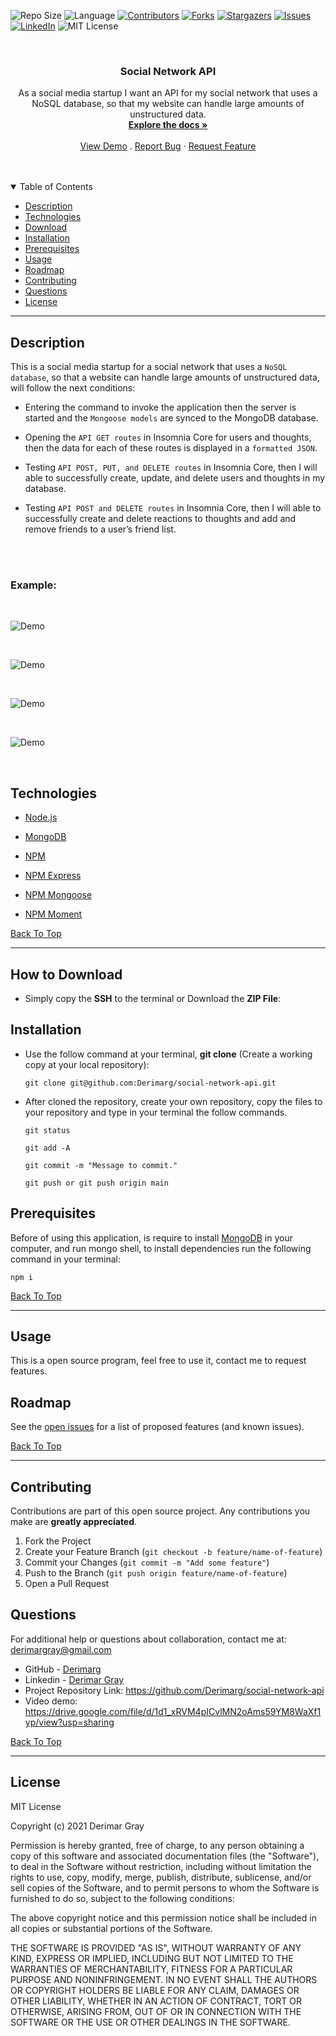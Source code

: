 ![Repo Size][repo-size]
![Language][github-language]
[![Contributors][contributors-shield]][contributors-url]
[![Forks][forks-shield]][forks-url]
[![Stargazers][stars-shield]][stars-url]
[![Issues][issues-shield]][issues-url]
[![LinkedIn][linkedin-shield]][linkedin-url]
![MIT License][license-shield]

<br />
<p align="center">

<h3 align="center" id="social-network-api">Social Network API</h3>

<p align="center">
As a social media startup I want an API for my social network that uses a NoSQL database, so that my website can handle large amounts of unstructured data.
<br />
<a href="#how-to-download"><strong>Explore the docs »</strong></a>
<br />
<br />
<a href="https://drive.google.com/file/d/1d1_xRVM4pICvlMN2oAms59YM8WaXf1yp/view?usp=sharing">View Demo</a>
.
<a href="https://github.com/Derimarg/social-network-api/issues">Report Bug</a>
·
<a href="https://github.com/Derimarg/social-network-api/issues">Request Feature</a>
</p>
</p>
<br />
<br />

<details open="open">
<summary>Table of Contents</summary>
<ul>
<li><a href="#description">Description</a></li>
<li><a href="#technologies">Technologies</a></li>
<li><a href="#how-to-download">Download</a></li>
<li><a href="#installation">Installation</a></li>
<li><a href="#prerequisites">Prerequisites</a></li>
<li><a href="#usage">Usage</a></li>
<li><a href="#roadmap">Roadmap</a></li>
<li><a href="#contributing">Contributing</a></li>
<li><a href="#questions">Questions</a></li>
<li><a href="#license">License</a></li>
</ul>
</details>

---

## Description

This is a social media startup for a social network that uses a `NoSQL database`, so that a website can handle large amounts of unstructured data, will follow the next conditions:

- Entering the command to invoke the application then the server is started and the `Mongoose models` are synced to the MongoDB database.

- Opening the `API GET routes` in Insomnia Core for users and thoughts, then the data for each of these routes is displayed in a `formatted JSON`.

- Testing `API POST, PUT, and DELETE routes` in Insomnia Core, then I will able to successfully create, update, and delete users and thoughts in my database.

- Testing `API POST and DELETE routes` in Insomnia Core, then I will able to successfully create and delete reactions to thoughts and add and remove friends to a user’s friend list.

<br />
<br />

### Example:

<br/>

![Demo](./public/assets/images/user.gif)

<br />

![Demo](./public/assets/images/friend.gif)

<br />

![Demo](./public/assets/images/thought-1.gif)

<br />

![Demo](./public/assets/images/thought-2.gif)

<br />


## Technologies

- <p><a href="https://nodejs.org/">Node.js</a></p>
- <p><a href="https://www.mongodb.com/">MongoDB</a></p>
- <p><a href="https://www.npmjs.com/">NPM</a></p>
- <p><a href="https://www.npmjs.com/package/express">NPM Express</a></p>
- <p><a href="https://www.npmjs.com/package/mongoose">NPM Mongoose</a></p>
- <p><a href="https://www.npmjs.com/package/moment">NPM Moment</a></p>

[Back To Top](#social-network-api)

---

## How to Download

- Simply copy the **SSH** to the terminal or Download the **ZIP File**:

## Installation

- Use the follow command at your terminal, **git clone** (Create a working copy at your local repository):

  ```
  git clone git@github.com:Derimarg/social-network-api.git
  ```

- After cloned the repository, create your own repository, copy the files to your repository and type in your terminal the follow commands.

  ```
  git status

  git add -A

  git commit -m "Message to commit."

  git push or git push origin main
  ```

## Prerequisites

Before of using this application, is require to install <a href="https://www.mongodb.com/">MongoDB</a> in your computer, and run mongo shell, to install dependencies run the following command in your terminal:

```
npm i
```

[Back To Top](#social-network-api)

---

## Usage

This is a open source program, feel free to use it, contact me to request features.

<!-- ROADMAP -->

## Roadmap

See the [open issues](https://github.com/Derimarg/social-network-api/issues) for a list of proposed features (and known issues).

[Back To Top](#social-network-api)

---

<!-- CONTRIBUTORS -->

## Contributing

Contributions are part of this open source project. Any contributions you make are **greatly appreciated**.

1. Fork the Project
2. Create your Feature Branch (`git checkout -b feature/name-of-feature`)
3. Commit your Changes (`git commit -m "Add some feature"`)
4. Push to the Branch (`git push origin feature/name-of-feature`)
5. Open a Pull Request

## Questions

For additional help or questions about collaboration, contact me at: derimargray@gmail.com

- GitHub - [Derimarg](https://github.com/Derimarg/)
- Linkedin - [Derimar Gray](https://www.linkedin.com/in/derimar-gray-676275132/)
- Project Repository Link: https://github.com/Derimarg/social-network-api
- Video demo: https://drive.google.com/file/d/1d1_xRVM4pICvlMN2oAms59YM8WaXf1yp/view?usp=sharing

[Back To Top](#social-network-api)

---

## License

MIT License

Copyright (c) 2021 Derimar Gray

Permission is hereby granted, free of charge, to any person obtaining a copy
of this software and associated documentation files (the "Software"), to deal
in the Software without restriction, including without limitation the rights
to use, copy, modify, merge, publish, distribute, sublicense, and/or sell
copies of the Software, and to permit persons to whom the Software is
furnished to do so, subject to the following conditions:

The above copyright notice and this permission notice shall be included in all
copies or substantial portions of the Software.

THE SOFTWARE IS PROVIDED "AS IS", WITHOUT WARRANTY OF ANY KIND, EXPRESS OR
IMPLIED, INCLUDING BUT NOT LIMITED TO THE WARRANTIES OF MERCHANTABILITY,
FITNESS FOR A PARTICULAR PURPOSE AND NONINFRINGEMENT. IN NO EVENT SHALL THE
AUTHORS OR COPYRIGHT HOLDERS BE LIABLE FOR ANY CLAIM, DAMAGES OR OTHER
LIABILITY, WHETHER IN AN ACTION OF CONTRACT, TORT OR OTHERWISE, ARISING FROM,
OUT OF OR IN CONNECTION WITH THE SOFTWARE OR THE USE OR OTHER DEALINGS IN THE
SOFTWARE.

[repo-size]: https://img.shields.io/github/repo-size/Derimarg/social-network-api?style=for-the-badge
[github-language]: https://img.shields.io/github/languages/top/Derimarg/social-network-api?color=yellow&style=for-the-badge
[contributors-shield]: https://img.shields.io/github/contributors/Derimarg/social-network-api.svg?style=for-the-badge
[contributors-url]: https://github.com/Derimarg/social-network-api/graphs/contributors
[forks-shield]: https://img.shields.io/github/forks/Derimarg/social-network-api.svg?color=9cf&style=for-the-badge
[forks-url]: https://github.com/Derimarg/social-network-api/network/members
[stars-shield]: https://img.shields.io/github/stars/Derimarg/social-network-api.svg?color=blueviolet&style=for-the-badge
[stars-url]: https://github.com/Derimarg/social-network-api/stargazers
[issues-shield]: https://img.shields.io/github/issues/Derimarg/social-network-api.svg?style=for-the-badge
[issues-url]: https://github.com/Derimarg/social-network-api/issues
[license-shield]: https://img.shields.io/static/v1?label=license&message=MIT&color=yellowgreen.svg&style=for-the-badge
[linkedin-shield]: https://img.shields.io/badge/-LinkedIn-black.svg?style=for-the-badge&logo=linkedin&colorB=555
[linkedin-url]: https://www.linkedin.com/in/derimar-gray-676275132/
